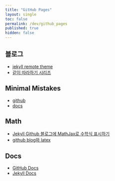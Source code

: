 ```yaml
---
title: "GitHub Pages"
layout: single
toc: false
permalink: /dev/github_pages
published: true
hidden: false
---
```


<head>
  <base target="_blank">
</head>

## 블로그
  - [jekyll remote theme](https://dreamgonfly.github.io/blog/jekyll-remote-theme/)
  - [같이 따라하기 시리즈](https://devinlife.com/howto/)

## Minimal Mistakes
  - [github](https://github.com/mmistakes/minimal-mistakes)
  - [docs](https://mmistakes.github.io/minimal-mistakes/)

## Math
  - [Jekyll Github 블로그에 MathJax로 수학식 표시하기](https://mkkim85.github.io/blog-apply-mathjax-to-jekyll-and-github-pages/)
  - [github blog와 latex](https://eeeuns.github.io/2020/12/10/githubblog/)

## Docs
  - [GitHub Docs](https://docs.github.com/en/free-pro-team@latest/github/working-with-github-pages)
  - [Jekyll Docs](https://jekyllrb.com/docs/)
